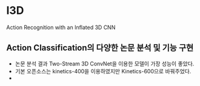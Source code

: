 # I3D
Action Recognition with an Inflated 3D CNN

**Action Classification의 다양한 논문 분석 및 기능 구현**
---
- 논문 분석 결과 Two-Stream 3D ConvNet을 이용한 모델이 가장 성능이 좋았다.
- 기본 오픈소스는 kinetics-400을 이용하였지만 Kinetics-600으로 바꿔주었다.
- 
